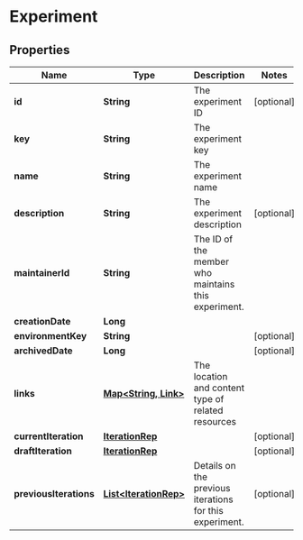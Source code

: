 

# Experiment


## Properties

| Name | Type | Description | Notes |
|------------ | ------------- | ------------- | -------------|
|**id** | **String** | The experiment ID |  [optional] |
|**key** | **String** | The experiment key |  |
|**name** | **String** | The experiment name |  |
|**description** | **String** | The experiment description |  [optional] |
|**maintainerId** | **String** | The ID of the member who maintains this experiment. |  |
|**creationDate** | **Long** |  |  |
|**environmentKey** | **String** |  |  [optional] |
|**archivedDate** | **Long** |  |  [optional] |
|**links** | [**Map&lt;String, Link&gt;**](Link.md) | The location and content type of related resources |  |
|**currentIteration** | [**IterationRep**](IterationRep.md) |  |  [optional] |
|**draftIteration** | [**IterationRep**](IterationRep.md) |  |  [optional] |
|**previousIterations** | [**List&lt;IterationRep&gt;**](IterationRep.md) | Details on the previous iterations for this experiment. |  [optional] |



